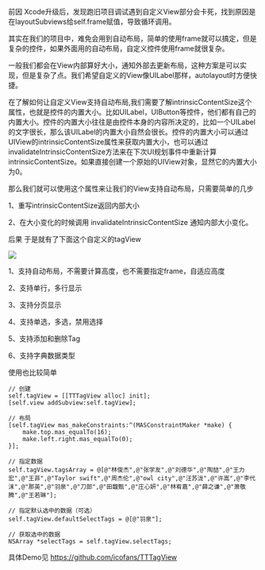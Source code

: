 
前因
Xcode升级后，发现跑旧项目调试遇到自定义View部分会卡死，找到原因是在layoutSubviews给self.frame赋值，导致循环调用。

其实在我们的项目中，难免会用到自动布局，简单的使用frame就可以搞定，但是复杂的控件，如果外面用的自动布局，自定义控件使用frame就很复杂。

一般我们都会在View内部算好大小，通知外部去更新布局，这种方案是可以实现，但是复杂了点。我们希望自定义的View像UILabel那样，autolayout时方便快捷。

在了解如何让自定义View支持自动布局,我们需要了解intrinsicContentSize这个属性，也就是控件的内置大小。比如UILabel，UIButton等控件，他们都有自己的内置大小。控件的内置大小往往是由控件本身的内容所决定的，比如一个UILabel的文字很长，那么该UILabel的内置大小自然会很长。控件的内置大小可以通过UIView的intrinsicContentSize属性来获取内置大小，也可以通过invalidateIntrinsicContentSize方法来在下次UI规划事件中重新计算intrinsicContentSize。如果直接创建一个原始的UIView对象，显然它的内置大小为0。

那么我们就可以使用这个属性来让我们的View支持自动布局，只需要简单的几步

1、重写intrinsicContentSize返回内部大小

2、在大小变化的时候调用 invalidateIntrinsicContentSize 通知内部大小变化。

后果
于是就有了下面这个自定义的tagView

![](https://upload-images.jianshu.io/upload_images/3132653-6fc3ebd05e5fbb57.jpg?imageMogr2/auto-orient/strip|imageView2/2/w/1080/format/webp?imageMogr2/auto-orient/strip%7CimageView2/2/w/320)

1、支持自动布局，不需要计算高度，也不需要指定frame，自适应高度

2、支持单行，多行显示

3、支持分页显示

4、支持单选，多选，禁用选择

5、支持添加和删除Tag

6、支持字典数据类型


使用也比较简单

```
// 创建
self.tagView = [[TTTagView alloc] init];
[self.view addSubview:self.tagView];

// 布局
[self.tagView mas_makeConstraints:^(MASConstraintMaker *make) {
    make.top.mas_equalTo(16);
    make.left.right.mas_equalTo(0);
}];

// 指定数据
self.tagView.tagsArray = @[@"林俊杰",@"张学友",@"刘德华",@"陶喆",@"王力宏",@"王菲",@"Taylor swift",@"周杰伦",@"owl city",@"汪苏泷",@"许嵩",@"李代沫",@"那英",@"羽泉",@"刀郎",@"田馥甄",@"庄心妍",@"林宥嘉",@"薛之谦",@"萧敬腾",@"王若琳"];

// 指定默认选中的数据（可选）
self.tagView.defaultSelectTags = @[@"羽泉"];

// 获取选中的数据
NSArray *selectTags = self.tagView.selectTags;
```

具体Demo见 https://github.com/icofans/TTTagView

